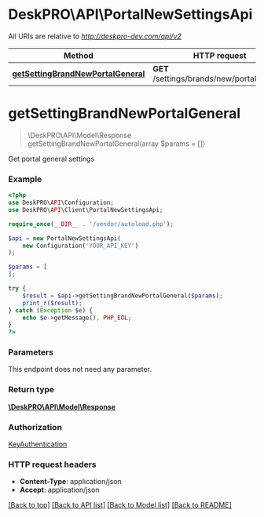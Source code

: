 # DeskPRO\API\PortalNewSettingsApi

All URIs are relative to *http://deskpro-dev.com/api/v2*

Method | HTTP request | Description
------------- | ------------- | -------------
[**getSettingBrandNewPortalGeneral**](PortalNewSettingsApi.md#getSettingBrandNewPortalGeneral) | **GET** /settings/brands/new/portal/general | 


# **getSettingBrandNewPortalGeneral**
> \DeskPRO\API\Model\Response getSettingBrandNewPortalGeneral(array $params = [])



Get portal general settings

### Example
```php
<?php
use DeskPRO\API\Configuration;
use DeskPRO\API\Client\PortalNewSettingsApi;

require_once(__DIR__ . '/vendor/autoload.php');

$api = new PortalNewSettingsApi(
    new Configuration('YOUR_API_KEY')
);

$params = [
];

try {
    $result = $api->getSettingBrandNewPortalGeneral($params);
    print_r($result);
} catch (Exception $e) {
    echo $e->getMessage(), PHP_EOL;
}
?>
```

### Parameters
This endpoint does not need any parameter.

### Return type

[**\DeskPRO\API\Model\Response**](../Model/Response.md)

### Authorization

[KeyAuthentication](../../README.md#KeyAuthentication)

### HTTP request headers

 - **Content-Type**: application/json
 - **Accept**: application/json

[[Back to top]](#) [[Back to API list]](../../README.md#documentation-for-api-endpoints) [[Back to Model list]](../../README.md#documentation-for-models) [[Back to README]](../../README.md)

